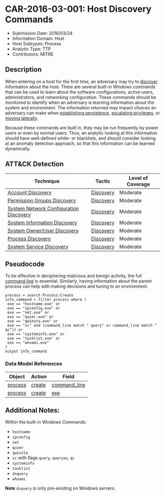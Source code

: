 # CAR-2016-03-001: Host Discovery Commands
- Submission Date: 2016/03/24
- Information Domain: Host
- Host Subtypes: Process
- Analytic Type: TTP
- Contributors: MITRE

## Description
When entering on a host for the first time, an adversary may try to [discover](https://attack.mitre.org/tactics/TA0007) information about the host. There are several built-in Windows commands that can be used to learn about the software configurations, active users, administrators, and networking configuration. These commands should be monitored to identify when an adversary is learning information about the system and environment. The information returned may impact choices an adversary can make when [establishing persistence](https://attack.mitre.org/tactics/TA0003), [escalating privileges](https://attack.mitre.org/tactics/TA0004), or [moving laterally](https://attack.mitre.org/tactics/TA0008).

Because these commands are built in, they may be run frequently by power users or even by normal users. Thus, an analytic looking at this information should have well-defined white- or blacklists, and should consider looking at an anomaly detection approach, so that this information can be learned dynamically.
## ATT&CK Detection

|Technique |Tactic |Level of Coverage |
|---|---|---|
|[Account Discovery](https://attack.mitre.org/techniques/T1087/)|[Discovery](https://attack.mitre.org/tactics/TA0007)|Moderate|
|[Permission Groups Discovery](https://attack.mitre.org/techniques/T1069/)|[Discovery](https://attack.mitre.org/tactics/TA0007)|Moderate|
|[System Network Configuration Discovery](https://attack.mitre.org/techniques/T1016/)|[Discovery](https://attack.mitre.org/tactics/TA0007)|Moderate|
|[System Information Discovery](https://attack.mitre.org/techniques/T1082/)|[Discovery](https://attack.mitre.org/tactics/TA0007)|Moderate|
|[System Owner/User Discovery](https://attack.mitre.org/techniques/T1033/)|[Discovery](https://attack.mitre.org/tactics/TA0007)|Moderate|
|[Process Discovery](https://attack.mitre.org/techniques/T1057/)|[Discovery](https://attack.mitre.org/tactics/TA0007)|Moderate|
|[System Service Discovery](https://attack.mitre.org/techniques/T1007/)|[Discovery](https://attack.mitre.org/tactics/TA0007)|Moderate|

## Pseudocode
To be effective in deciphering malicious and benign activity, the full <a href="https://en.wikipedia.org/wiki/process#command_line">command line</a> is essential. Similarly, having information about the parent process can help with making decisions and tuning to an environment. 
```
process = search Process:Create
info_command = filter process where (
 exe == "hostname.exe" or 
 exe == "ipconfig.exe" or 
 exe == "net.exe" or 
 exe == "quser.exe" or 
 exe == "qwinsta.exe" or
 exe == "sc" and (command_line match " query" or command_line match " qc")) or
 exe == "systeminfo.exe" or 
 exe == "tasklist.exe" or 
 exe == "whoami.exe"
)
output info_command
```

### Data Model References
|Object|Action|Field|
|---|---|---|
| [process](../data_model/process.md) | [create](../data_model/process.md#create) | [command_line](../data_model/process.md#command_line) |
| [process](../data_model/process.md) | [create](../data_model/process.md#create) | [exe](../data_model/process.md#exe) |

## Additional Notes: 

Within the built-in Windows Commands:
* `hostname`
* `ipconfig`
* `net`
* `quser`
* `qwinsta`
* `sc` with flags `query`, `queryex`, `qc`
* `systeminfo`
* `tasklist`
* `dsquery`
* `whoami`

**Note** `dsquery` is only pre-existing on Windows servers.